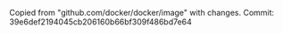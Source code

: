 Copied from "github.com/docker/docker/image" with changes. Commit: 39e6def2194045cb206160b66bf309f486bd7e64